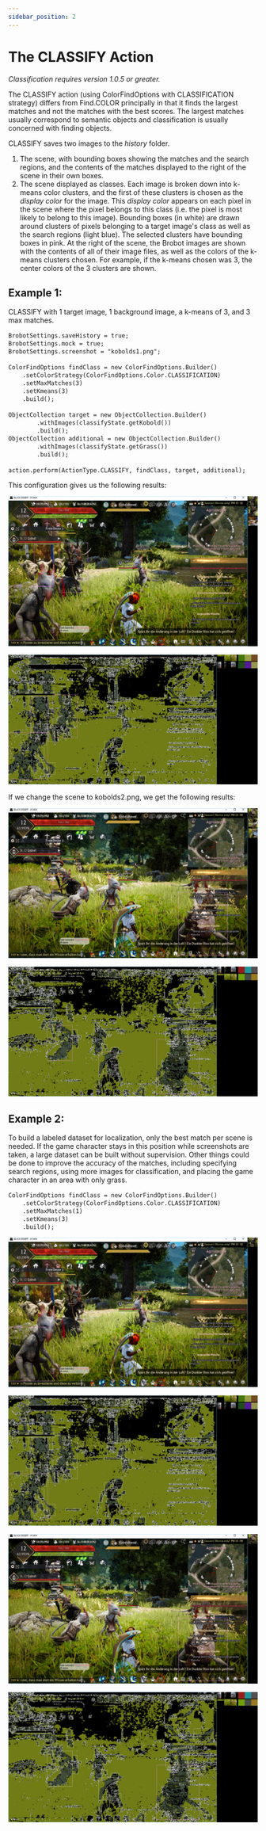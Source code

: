 ```yaml
---
sidebar_position: 2
---
```


# The CLASSIFY Action

_Classification requires version 1.0.5 or greater._  

The CLASSIFY action (using ColorFindOptions with CLASSIFICATION strategy) differs from Find.COLOR principally in that it finds the largest matches and not the 
matches with the best scores. The largest matches usually correspond to semantic objects and classification 
is usually concerned with finding objects. 

CLASSIFY saves two images to the _history_ folder. 
1. The scene, with bounding boxes showing the matches and the search regions, and the contents of the matches
displayed to the right of the scene in their own boxes. 
2. The scene displayed as classes. Each image is broken down into k-means color clusters, and the first of these
clusters is chosen as the _display color_ for the image. This _display color_ appears on each pixel in the scene where
the pixel belongs to this class (i.e. the pixel is most likely to belong to this image). Bounding boxes (in white) 
are drawn around clusters of pixels belonging to a target image's class as well as the search regions (light blue).
The selected clusters have bounding boxes in pink. At the right of the scene, the Brobot images are shown with the 
contents of all of their image files, as well as the colors of the k-means clusters chosen. For example, if the k-means
chosen was 3, the center colors of the 3 clusters are shown.

## Example 1: 

CLASSIFY with 1 target image, 1 background image, a k-means of 3, and 3 max matches.

    BrobotSettings.saveHistory = true;
    BrobotSettings.mock = true;
    BrobotSettings.screenshot = "kobolds1.png";

    ColorFindOptions findClass = new ColorFindOptions.Builder()
        .setColorStrategy(ColorFindOptions.Color.CLASSIFICATION)
        .setMaxMatches(3)
        .setKmeans(3)
        .build();

    ObjectCollection target = new ObjectCollection.Builder()
            .withImages(classifyState.getKobold())
            .build();
    ObjectCollection additional = new ObjectCollection.Builder()
            .withImages(classifyState.getGrass())
            .build();

    action.perform(ActionType.CLASSIFY, findClass, target, additional);

This configuration gives us the following results:

![kobolds1.png](/img/classify/kobolds1.png)  

![kobolds1.png](/img/classify/kobolds1_classes.png)  

If we change the scene to kobolds2.png, we get the following results:

![kobolds2.png](/img/classify/kobolds2.png)  

![kobolds2.png](/img/classify/kobolds2_classes.png)

## Example 2:

To build a labeled dataset for localization, only the best match per scene is needed. If the game character stays
in this position while screenshots are taken, a large dataset can be built without supervision. Other things
could be done to improve the accuracy of the matches, including specifying search regions, using more images
for classification, and placing the game character in an area with only grass.   

    ColorFindOptions findClass = new ColorFindOptions.Builder()
        .setColorStrategy(ColorFindOptions.Color.CLASSIFICATION)
        .setMaxMatches(1)
        .setKmeans(3)
        .build();

![kobolds1b.png](/img/classify/kobolds1b.png)  

![kobolds1b.png](/img/classify/kobolds1b_classes.png)  

![kobolds2b.png](/img/classify/kobolds2b.png)  

![kobolds2b.png](/img/classify/kobolds2b_classes.png)

